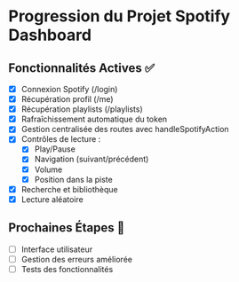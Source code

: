 # Progression du Projet Spotify Dashboard

## Fonctionnalités Actives ✅
- [x] Connexion Spotify (/login)
- [x] Récupération profil (/me)
- [x] Récupération playlists (/playlists)
- [x] Rafraîchissement automatique du token
- [x] Gestion centralisée des routes avec handleSpotifyAction
- [x] Contrôles de lecture :
  - [x] Play/Pause
  - [x] Navigation (suivant/précédent)
  - [x] Volume
  - [x] Position dans la piste
- [x] Recherche et bibliothèque
- [x] Lecture aléatoire

## Prochaines Étapes 🚧
- [ ] Interface utilisateur
- [ ] Gestion des erreurs améliorée
- [ ] Tests des fonctionnalités